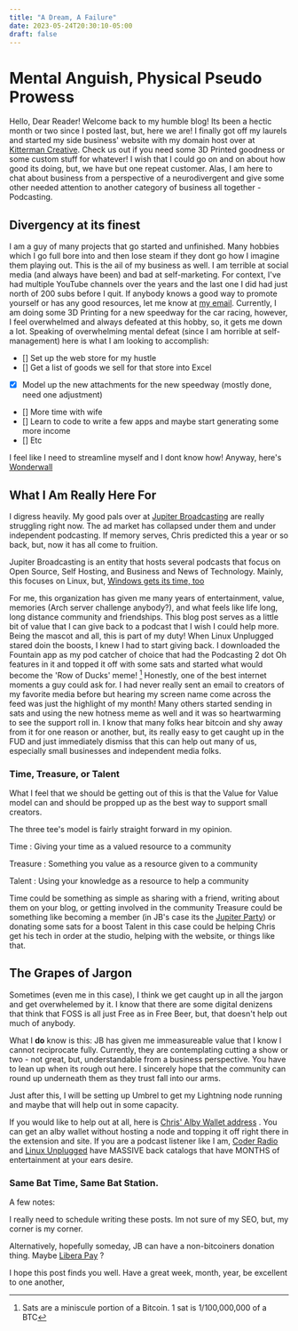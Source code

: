 ```yaml
---
title: "A Dream, A Failure"
date: 2023-05-24T20:30:10-05:00
draft: false
---
```

# Mental Anguish, Physical Pseudo Prowess

Hello, Dear Reader! Welcome back to my humble blog! Its been a hectic month or two since I posted last, but, here we are!
I finally got off my laurels and started my side business' website with my domain host over at [Kitterman Creative](https://www.kittermancreative.com).
Check us out if you need some 3D Printed goodness or some custom stuff for whatever! I wish that I could go on and on about how good its doing, but, we have but one repeat customer. 
Alas, I am here to chat about business from a perspective of a neurodivergent and give some other needed attention to another category of business all together - Podcasting.


## Divergency at its finest
I am a guy of many projects that go started and unfinished. Many hobbies which I go full bore into and then lose steam if they dont go how I imagine them playing out.
This is the ail of my business as well. I am terrible at social media (and always have been) and bad at self-marketing. For context, I've had multiple YouTube channels over the years and the last one I did had just north of 200 subs before I quit. 
If anybody knows a good way to promote yourself or has any good resources, let me know at [my email](mailto:goldendragonhaku@gmail.com). 
Currently, I am doing some 3D Printing for a new speedway for the car racing, however, I feel overwhelmed and always defeated at this hobby, so, it gets me down a lot.
Speaking of overwhelming mental defeat (since I am horrible at self-management) here is what I am looking to accomplish:
- [] Set up the web store for my hustle
- [] Get a list of goods we sell for that store into Excel
- [x] Model up the new attachments for the new speedway (mostly done, need one adjustment)
- [] More time with wife
- [] Learn to code to write a few apps and maybe start generating some more income
- [] Etc

I feel like I need to streamline myself and I dont know how! Anyway, here's [Wonderwall](https://www.youtube.com/watch?v=bx1Bh8ZvH84)

## What I Am Really Here For

I digress heavily. My good pals over at [Jupiter Broadcasting](https://www.jupiterbroadcasting.com/) are really struggling right now. The ad market has collapsed under them and under independent podcasting.
If memory serves, Chris predicted this a year or so back, but, now it has all come to fruition. 

Jupiter Broadcasting is an entity that hosts several podcasts that focus on Open Source, Self Hosting, and Business and News of Technology. Mainly, this focuses on Linux, but, [Windows gets its time, too](https://youtu.be/oHgaZm_0ZyU?t=5527)

For me, this organization has given me many years of entertainment, value, memories (Arch server challenge anybody?), and what feels like life long, long distance community and friendships. 
This blog post serves as a little bit of value that I can give back to a podcast that I wish I could help more. Being the mascot and all, this is part of my duty!
When Linux Unplugged stared doin the boosts, I knew I had to start giving back. I downloaded the Fountain app as my pod catcher of choice that had the Podcasting 2 dot Oh features in it and topped it off with some sats and started what would become the 'Row of Ducks' meme! [^1]
Honestly, one of the best internet moments a guy could ask for. 
I had never really sent an email to creators of my favorite media before but hearing my screen name come across the feed was just the highlight of my month! 
Many others started sending in sats and using the new hotness meme as well and it was so heartwarming to see the support roll in. I know that many folks hear bitcoin and shy away from it for one reason or another, but, its really easy to get caught up in the FUD and just immediately dismiss that this can help out many of us, especially small businesses and independent media folks. 


### Time, Treasure, or Talent
What I feel that we should be getting out of this is that the Value for Value model can and should be propped up as the best way to support small creators.

The three tee's model is fairly straight forward in my opinion. 

Time
: Giving your time as a valued resource to a community

Treasure
: Something you value as a resource given to a community

Talent
: Using your knowledge as a resource to help a community


Time could be something as simple as sharing with a friend, writing about them on your blog, or getting involved in the community
Treasure could be something like becoming a member (in JB's case its the [Jupiter Party](https://www.jupiter.party/)) or donating some sats for a boost
Talent in this case could be helping Chris get his tech in order at the studio, helping with the website, or things like that. 

## The Grapes of Jargon
Sometimes (even me in this case), I think we get caught up in all the jargon and get overwhelemed by it. I know that there are some digital denizens that think that FOSS is all just Free as in Free Beer, but, that doesn't help out much of anybody. 

What I **do** know is this: JB has given me immeasureable value that I know I cannot reciprocate fully. Currently, they are contemplating cutting a show or two - not great, but, understandable from a business perspective. You have to lean up when its rough out here. 
I sincerely hope that the community can round up underneath them as they trust fall into our arms. 

Just after this, I will be setting up Umbrel to get my Lightning node running and maybe that will help out in some capacity.

If you would like to help out at all, here is [Chris' Alby Wallet address](chrislas@getalby.com) . You can get an alby wallet without hosting a node and topping it off right there in the extension and site. 
If you are a podcast listener like I am, [Coder Radio](https://coder.show/) and [Linux Unplugged](https://www.jupiterbroadcasting.com/show/linux-unplugged/) have MASSIVE back catalogs that have MONTHS of entertainment at your ears desire. 

### Same Bat Time, Same Bat Station.
A few notes:

I really need to schedule writing these posts. Im not sure of my SEO, but, my corner is my corner. 

Alternatively, hopefully someday, JB can have a non-bitcoiners donation thing. Maybe [Libera Pay](https://www.liberapay.com) ?

I hope this post finds you well. Have a great week, month, year, be excellent to one another, 

[^1]:Sats are a miniscule portion of a Bitcoin. 1 sat is 1/100,000,000 of a BTC

